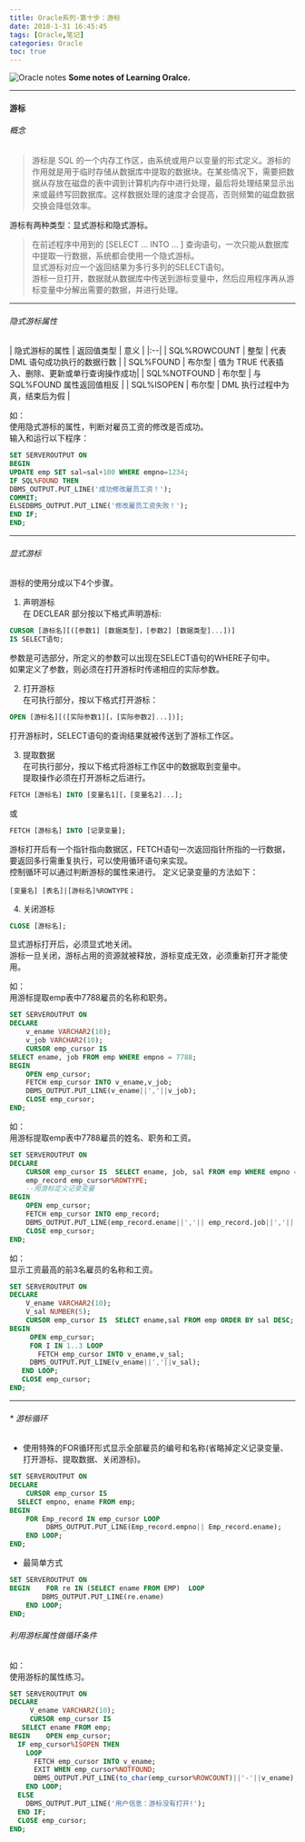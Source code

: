 ```yaml
---
title: Oracle系列-第十步：游标
date: 2018-1-31 16:45:45
tags: [Oracle,笔记]
categories: Oracle
toc: true
---
```


![Oracle notes](http://otdo5q3gt.bkt.clouddn.com/retina-macbook-macbook-computer.jpg)
**Some notes of Learning Oralce.**
<!-- more -->

---

#### 游标

###### 概念
>游标是 SQL 的一个内存工作区，由系统或用户以变量的形式定义。游标的作用就是用于临时存储从数据库中提取的数据块。在某些情况下，需要把数据从存放在磁盘的表中调到计算机内存中进行处理，最后将处理结果显示出来或最终写回数据库。这样数据处理的速度才会提高，否则频繁的磁盘数据交换会降低效率。

游标有两种类型：显式游标和隐式游标。
>在前述程序中用到的 [SELECT ... INTO ... ] 查询语句，一次只能从数据库中提取一行数据，系统都会使用一个隐式游标。  
>显式游标对应一个返回结果为多行多列的SELECT语句。  
游标一旦打开，数据就从数据库中传送到游标变量中，然后应用程序再从游标变量中分解出需要的数据，并进行处理。

---

###### 隐式游标属性

| 隐式游标的属性 | 返回值类型 | 意义 |
|:--|
| SQL%ROWCOUNT | 整型 | 代表 DML 语句成功执行的数据行数 |
| SQL%FOUND | 布尔型 | 值为 TRUE 代表插入、删除、更新或单行查询操作成功|
| SQL%NOTFOUND | 布尔型 | 与 SQL%FOUND 属性返回值相反 |
| SQL%ISOPEN | 布尔型 | DML 执行过程中为真，结束后为假 |

如：  
使用隐式游标的属性，判断对雇员工资的修改是否成功。  
输入和运行以下程序：
```SQL
SET SERVEROUTPUT ON
BEGIN
UPDATE emp SET sal=sal+100 WHERE empno=1234;
IF SQL%FOUND THEN
DBMS_OUTPUT.PUT_LINE('成功修改雇员工资！');
COMMIT;
ELSEDBMS_OUTPUT.PUT_LINE('修改雇员工资失败！');
END IF;
END;
```
---

###### 显式游标

游标的使用分成以下4个步骤。  
1. 声明游标  
在 DECLEAR 部分按以下格式声明游标:
```SQL
CURSOR [游标名][([参数1] [数据类型]，[参数2] [数据类型]...])]
IS SELECT语句;
```
参数是可选部分，所定义的参数可以出现在SELECT语句的WHERE子句中。  
如果定义了参数，则必须在打开游标时传递相应的实际参数。

2. 打开游标  
在可执行部分，按以下格式打开游标：
```SQL
OPEN [游标名][([实际参数1][，[实际参数2]...])];
```
打开游标时，SELECT语句的查询结果就被传送到了游标工作区。

3. 提取数据  
在可执行部分，按以下格式将游标工作区中的数据取到变量中。  
提取操作必须在打开游标之后进行。
```SQL
FETCH [游标名] INTO [变量名1][，[变量名2]...];
```
或
```SQL
FETCH [游标名] INTO [记录变量];
```
游标打开后有一个指针指向数据区，FETCH语句一次返回指针所指的一行数据，要返回多行需重复执行，可以使用循环语句来实现。  
控制循环可以通过判断游标的属性来进行。
  定义记录变量的方法如下：
```
[变量名] [表名]|[游标名]%ROWTYPE；
```

4. 关闭游标
```SQL
CLOSE [游标名];
```
显式游标打开后，必须显式地关闭。  
游标一旦关闭，游标占用的资源就被释放，游标变成无效，必须重新打开才能使用。  

如：  
用游标提取emp表中7788雇员的名称和职务。  
```SQL
SET SERVEROUTPUT ON
DECLARE
    v_ename VARCHAR2(10);
    v_job VARCHAR2(10);
    CURSOR emp_cursor IS
SELECT ename, job FROM emp WHERE empno = 7788;
BEGIN
    OPEN emp_cursor;
    FETCH emp_cursor INTO v_ename,v_job;
    DBMS_OUTPUT.PUT_LINE(v_ename||','||v_job);
    CLOSE emp_cursor;
END;
```
如：  
用游标提取emp表中7788雇员的姓名、职务和工资。  
```SQL
SET SERVEROUTPUT ON
DECLARE
	CURSOR emp_cursor IS  SELECT ename, job, sal FROM emp WHERE empno = 7788;
	emp_record emp_cursor%ROWTYPE;
	--用游标定义记录变量
BEGIN
	OPEN emp_cursor;
	FETCH emp_cursor INTO emp_record;
	DBMS_OUTPUT.PUT_LINE(emp_record.ename||','|| emp_record.job||','|| emp_record.sal);
	CLOSE emp_cursor;
END;
```

如：  
显示工资最高的前3名雇员的名称和工资。  
```SQL
SET SERVEROUTPUT ON
DECLARE
	V_ename VARCHAR2(10);
	V_sal NUMBER(5);
	CURSOR emp_cursor IS  SELECT ename,sal FROM emp ORDER BY sal DESC;
BEGIN
	 OPEN emp_cursor;
	 FOR I IN 1..3 LOOP
	   FETCH emp_cursor INTO v_ename,v_sal;
     DBMS_OUTPUT.PUT_LINE(v_ename||','||v_sal);
   END LOOP;
   CLOSE emp_cursor;
END;
```
---

###### * 游标循环
- 使用特殊的FOR循环形式显示全部雇员的编号和名称(省略掉定义记录变量、打开游标、提取数据、关闭游标)。  
```SQL
SET SERVEROUTPUT ON
DECLARE
 	CURSOR emp_cursor IS
  SELECT empno, ename FROM emp;
BEGIN
	FOR Emp_record IN emp_cursor LOOP
		 DBMS_OUTPUT.PUT_LINE(Emp_record.empno|| Emp_record.ename);
	END LOOP;
END;
```

- 最简单方式
```SQL
SET SERVEROUTPUT ON
BEGIN	 FOR re IN (SELECT ename FROM EMP)  LOOP
		DBMS_OUTPUT.PUT_LINE(re.ename)
	END LOOP;
END;
```

###### 利用游标属性做循环条件
如：  
使用游标的属性练习。  
```SQL
SET SERVEROUTPUT ON
DECLARE
	 V_ename VARCHAR2(10);
	 CURSOR emp_cursor IS
   SELECT ename FROM emp;
BEGIN	 OPEN emp_cursor;
  IF emp_cursor%ISOPEN THEN
    LOOP
      FETCH emp_cursor INTO v_ename;
      EXIT WHEN emp_cursor%NOTFOUND;
      DBMS_OUTPUT.PUT_LINE(to_char(emp_cursor%ROWCOUNT)||'-'||v_ename);
    END LOOP;
  ELSE
    DBMS_OUTPUT.PUT_LINE('用户信息：游标没有打开!');
  END IF;
  CLOSE emp_cursor;
END;
```
